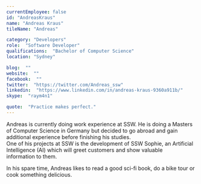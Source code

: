 ```yaml
---
currentEmployee: false
id: "AndreasKraus"
name: "Andreas Kraus"
tileName: "Andreas"

category: "Developers"
role:  "Software Developer"
qualifications:  "Bachelor of Computer Science"
location: "Sydney"

blog:  ""
website:  ""
facebook:  ""
twitter:  "https://twitter.com/Andreas_ssw"
linkedin:  "https://www.linkedin.com/in/andreas-kraus-9360a911b/"
skype:  "raym4n1"

quote:  "Practice makes perfect."
---
```


Andreas is currently doing work experience at SSW. He is doing a Masters of Computer Science in Germany but decided to go abroad and gain additional experience before finishing his studies.   
One of his projects at SSW is the development of SSW Sophie, an Artificial Intelligence (AI) which will greet customers and show valuable information to them.   

In his spare time, Andreas likes to read a good sci-fi book, do a bike tour or cook something delicious.  